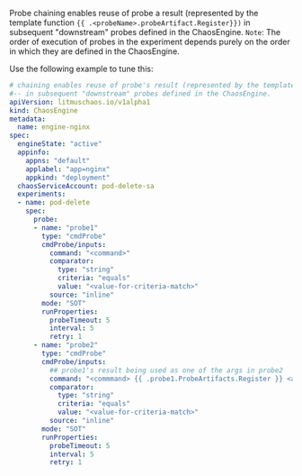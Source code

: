 Probe chaining enables reuse of probe a result (represented by the template function `{{ .<probeName>.probeArtifact.Register}})` in subsequent "downstream" probes defined in the ChaosEngine. 
`Note`: The order of execution of probes in the experiment depends purely on the order in which they are defined in the ChaosEngine.

Use the following example to tune this:

[embedmd]:# (https://raw.githubusercontent.com/litmuschaos/litmus/master/mkdocs/docs/experiments/concepts/chaos-resources/probes/common/probe-chaining.yaml yaml)
```yaml
# chaining enables reuse of probe's result (represented by the template function {{ <probeName>.probeArtifact.Register}}) 
#-- in subsequent "downstream" probes defined in the ChaosEngine.
apiVersion: litmuschaos.io/v1alpha1
kind: ChaosEngine
metadata:
  name: engine-nginx
spec:
  engineState: "active"
  appinfo:
    appns: "default"
    applabel: "app=nginx"
    appkind: "deployment"
  chaosServiceAccount: pod-delete-sa
  experiments:
  - name: pod-delete
    spec:
      probe:
      - name: "probe1"
        type: "cmdProbe"
        cmdProbe/inputs:
          command: "<command>"
          comparator:
            type: "string"
            criteria: "equals"
            value: "<value-for-criteria-match>"
          source: "inline"
        mode: "SOT"
        runProperties:
          probeTimeout: 5
          interval: 5
          retry: 1
      - name: "probe2"
        type: "cmdProbe"
        cmdProbe/inputs:
          ## probe1's result being used as one of the args in probe2
          command: "<commmand> {{ .probe1.ProbeArtifacts.Register }} <arg2>"
          comparator:
            type: "string"
            criteria: "equals"
            value: "<value-for-criteria-match>"
          source: "inline"
        mode: "SOT"
        runProperties:
          probeTimeout: 5
          interval: 5
          retry: 1
          
```
